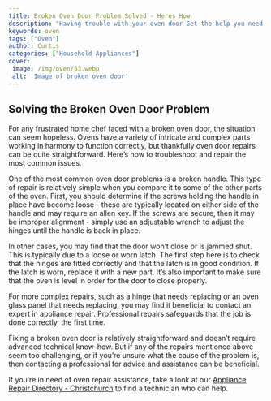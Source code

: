 ```yaml
---
title: Broken Oven Door Problem Solved - Heres How
description: "Having trouble with your oven door Get the help you need to get it fixed with our guide on how to fix a broken oven door Learn the different solutions and solutions and make repairs quickly and easily"
keywords: oven
tags: ["Oven"]
author: Curtis
categories: ["Household Appliances"]
cover: 
 image: /img/oven/53.webp
 alt: 'Image of broken oven door'
---
```

## Solving the Broken Oven Door Problem

For any frustrated home chef faced with a broken oven door, the situation can seem hopeless. Ovens have a variety of intricate and complex parts working in harmony to function correctly, but thankfully oven door repairs can be quite straightforward. Here’s how to troubleshoot and repair the most common issues.

One of the most common oven door problems is a broken handle. This type of repair is relatively simple when you compare it to some of the other parts of the oven. First, you should determine if the screws holding the handle in place have become loose - these are typically located on either side of the handle and may require an allen key. If the screws are secure, then it may be improper alignment - simply use an adjustable wrench to adjust the hinges until the handle is back in place.

In other cases, you may find that the door won’t close or is jammed shut. This is typically due to a loose or worn latch. The first step here is to check that the hinges are fitted correctly and that the latch is in good condition. If the latch is worn, replace it with a new part. It’s also important to make sure that the oven is level in order for the door to close properly.

For more complex repairs, such as a hinge that needs replacing or an oven glass panel that needs replacing, you may find it beneficial to contact an expert in appliance repair. Professional repairs safeguards that the job is done correctly, the first time. 

Fixing a broken oven door is relatively straightforward and doesn’t require advanced technical know-how. But if any of the repairs mentioned above seem too challenging, or if you’re unsure what the cause of the problem is, then contacting a professional for advice and assistance can be beneficial.

If you’re in need of oven repair assistance, take a look at our [Appliance Repair Directory - Christchurch](./pages/appliance-repair-technicians/new-zealand/christchurch) to find a technician who can help.
